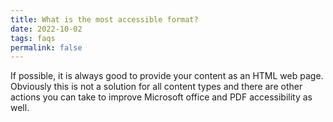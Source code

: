 ```yaml
---
title: What is the most accessible format?
date: 2022-10-02
tags: faqs
permalink: false
---
```

If possible, it is always good to provide your content as an HTML web page. Obviously this is not a solution for all content types and there are other actions you can take to improve Microsoft office and PDF accessibility as well.
